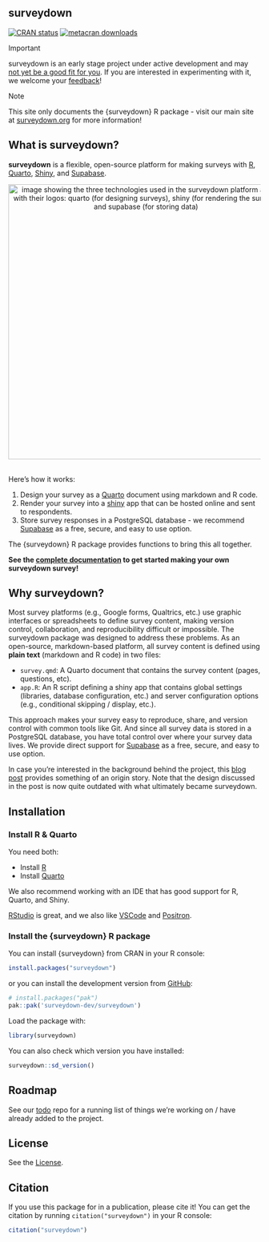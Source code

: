 
<!-- README.md is generated from README.Rmd. Please edit this file -->

## surveydown

<!-- badges: start -->
[![CRAN
status](https://www.r-pkg.org/badges/version/surveydown)](https://CRAN.R-project.org/package=surveydown)
[![metacran
downloads](https://cranlogs.r-pkg.org/badges/grand-total/surveydown)](https://cran.r-project.org/package=surveydown)
<!-- badges: end -->

> [!IMPORTANT]
> surveydown is an early stage project under active development and may [not yet be a good fit for you](https://surveydown.org/faq.html#is-surveydown-right-for-me). If you are interested in experimenting with it, we welcome your [feedback](https://github.com/orgs/surveydown-dev/discussions)!

> [!NOTE] 
> This site only documents the {surveydown} R package - visit our main site at [surveydown.org](https://surveydown.org) for more information!

## What is surveydown?

**surveydown** is a flexible, open-source platform for making surveys
with [R](https://www.r-project.org/), [Quarto](https://quarto.org/),
[Shiny](https://shiny.posit.co/), and [Supabase](https://supabase.com/).

<div align="center">

<img src='https://github.com/surveydown-dev/surveydown/blob/main/man/figures/technologies.png?raw=true' width="550px" alt="image showing the three technologies used in the surveydown platform along with their logos: quarto (for designing surveys), shiny (for rendering the survey), and supabase (for storing data)"/>

</div>

<br>

Here’s how it works:

1.  Design your survey as a [Quarto](https://quarto.org/) document using
    markdown and R code.
2.  Render your survey into a [shiny](https://shiny.posit.co/) app that
    can be hosted online and sent to respondents.
3.  Store survey responses in a PostgreSQL database - we recommend
    [Supabase](https://supabase.com/) as a free, secure, and easy to use
    option.

The {surveydown} R package provides functions to bring this all
together.

**See the [complete documentation](https://surveydown.org) to get
started making your own surveydown survey!**

## Why surveydown?

Most survey platforms (e.g., Google forms, Qualtrics, etc.) use graphic
interfaces or spreadsheets to define survey content, making version
control, collaboration, and reproducibility difficult or impossible. The
surveydown package was designed to address these problems. As an
open-source, markdown-based platform, all survey content is defined
using **plain text** (markdown and R code) in two files:

- `survey.qmd`: A Quarto document that contains the survey content
  (pages, questions, etc).
- `app.R`: An R script defining a shiny app that contains global
  settings (libraries, database configuration, etc.) and server
  configuration options (e.g., conditional skipping / display, etc.).

This approach makes your survey easy to reproduce, share, and version
control with common tools like Git. And since all survey data is stored
in a PostgreSQL database, you have total control over where your survey
data lives. We provide direct support for
[Supabase](https://supabase.com/) as a free, secure, and easy to use
option.

In case you’re interested in the background behind the project, this
[blog post](https://www.jhelvy.com/blog/2023-04-06-markdown-surveys/)
provides something of an origin story. Note that the design discussed in
the post is now quite outdated with what ultimately became surveydown.

## Installation

### Install R & Quarto

You need both:

- Install [R](https://CRAN.R-project.org/)
- Install [Quarto](https://quarto.org/)

We also recommend working with an IDE that has good support for R,
Quarto, and Shiny.

[RStudio](https://posit.co/products/open-source/rstudio/) is great, and
we also like [VSCode](https://github.com/microsoft/vscode) and
[Positron](https://github.com/posit-dev/positron).

### Install the {surveydown} R package

You can install {surveydown} from CRAN in your R console:

``` r
install.packages("surveydown")
```

or you can install the development version from
[GitHub](https://github.com/surveydown-dev/surveydown):

``` r
# install.packages("pak")
pak::pak('surveydown-dev/surveydown')
```

Load the package with:

``` r
library(surveydown)
```

You can also check which version you have installed:

``` r
surveydown::sd_version()
```

## Roadmap

See our [todo](https://github.com/surveydown-dev/todo) repo for a
running list of things we’re working on / have already added to the
project.

## License

See the
[License](https://github.com/surveydown-dev/surveydown/blob/master/LICENSE.md).

## Citation

If you use this package for in a publication, please cite it! You can
get the citation by running `citation("surveydown")` in your R console:

``` r
citation("surveydown")
```
